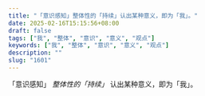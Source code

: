 ```yaml
---
title: "「意识感知」整体性的「持续」认出某种意义，即为「我」。"
date: 2025-02-16T15:15:56+08:00
draft: false
tags: ["我", "整体", "意识", "意义", "观点"]
keywords: ["我", "整体", "意识", "意义", "观点"]
description: ""
slug: "1601"
---
```


「意识感知」 *整体性的「持续」* 认出某种意义，即为「我」。
